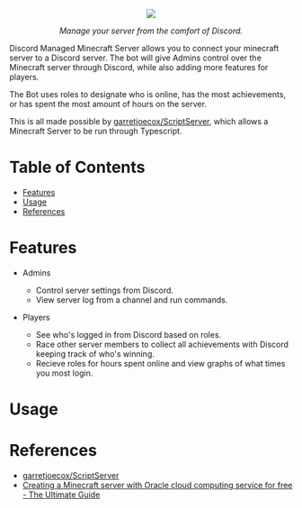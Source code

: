 <p align="center">
  <img src="https://raw.githubusercontent.com/andyruwruw/discord-managed-minecraft-server/main/documentation/images/banner.gif?token=ALDKK3UUONYOK3HVDBQ6SILBVH3QE"></img>
</p>

<p align="center">
  <i>Manage your server from the comfort of Discord.</i>
</p>

Discord Managed Minecraft Server allows you to connect your minecraft server to a Discord server. The bot will give Admins control over the Minecraft server through Discord, while also adding more features for players.

The Bot uses roles to designate who is online, has the most achievements, or has spent the most amount of hours on the server.

This is all made possible by [garretjoecox/ScriptServer](https://github.com/garrettjoecox/scriptserver), which allows a Minecraft Server to be run through Typescript.

# Table of Contents

- [Features](#features)
- [Usage](#usage)
- [References](#references)

# Features

- Admins
  - Control server settings from Discord.
  - View server log from a channel and run commands.

- Players
  - See who's logged in from Discord based on roles.
  - Race other server members to collect all achievements with Discord keeping track of who's winning.
  - Recieve roles for hours spent online and view graphs of what times you most login.

# Usage

# References

- [garretjoecox/ScriptServer](https://github.com/garrettjoecox/scriptserver)
- [Creating a Minecraft server with Oracle cloud computing service for free - The Ultimate Guide](https://www.reddit.com/r/admincraft/comments/qo78be/creating_a_minecraft_server_with_oracle_cloud/)
